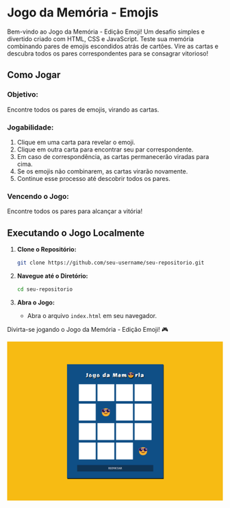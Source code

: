 # Jogo da Memória - Emojis

Bem-vindo ao Jogo da Memória - Edição Emoji! Um desafio simples e divertido criado com HTML, CSS e JavaScript. Teste sua memória combinando pares de emojis escondidos atrás de cartões. Vire as cartas e descubra todos os pares correspondentes para se consagrar vitorioso!

## Como Jogar

### Objetivo:
Encontre todos os pares de emojis, virando as cartas.

### Jogabilidade:
1. Clique em uma carta para revelar o emoji.
2. Clique em outra carta para encontrar seu par correspondente.
3. Em caso de correspondência, as cartas permanecerão viradas para cima.
4. Se os emojis não combinarem, as cartas virarão novamente.
5. Continue esse processo até descobrir todos os pares.

### Vencendo o Jogo:
Encontre todos os pares para alcançar a vitória!

## Executando o Jogo Localmente

1. **Clone o Repositório:**
   ```bash
   git clone https://github.com/seu-username/seu-repositorio.git
   ```

2. **Navegue até o Diretório:**
   ```bash
   cd seu-repositorio
   ```

3. **Abra o Jogo:**
   - Abra o arquivo `index.html` em seu navegador.

Divirta-se jogando o Jogo da Memória - Edição Emoji! 🎮

![Game](./src/images/interface.png)